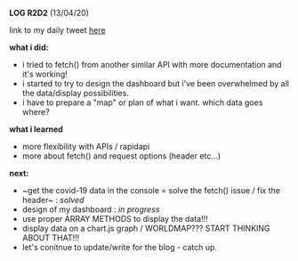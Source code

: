 **LOG R2D2** (13/04/20)

link to my daily tweet [here](https://twitter.com/Nightcoder2/status/1249597699478958080)


**what i did:**

- i tried to fetch() from another similar API with more documentation and it's working!
- i started to try to design the dashboard but i've been overwhelmed by all the data/display possibilities.
- i have to prepare a "map" or plan of what i want. which data goes where?  

**what i learned**

- more flexibility with APIs / rapidapi
- more about fetch() and request options (header etc...)

**next:**

- ~get the covid-19 data in the console = solve the fetch() issue / fix the header~ : *solved*
- design of my dashboard : *in progress*
- use proper ARRAY METHODS to display the data!!!
- display data on a chart.js graph / WORLDMAP??? START THINKING ABOUT THAT!!!
- let's conitnue to update/write for the blog - catch up.

